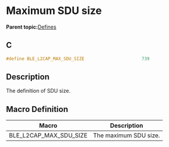 # Maximum SDU size

**Parent topic:**[Defines](GUID-565156DB-69EB-46D5-863E-7A7329456648.md)

## C

```c
#define BLE_L2CAP_MAX_SDU_SIZE                      739
```

## Description

The definition of SDU size.

## Macro Definition

|Macro|Description|
|-----|-----------|
|BLE\_L2CAP\_MAX\_SDU\_SIZE|The maximum SDU size.|


